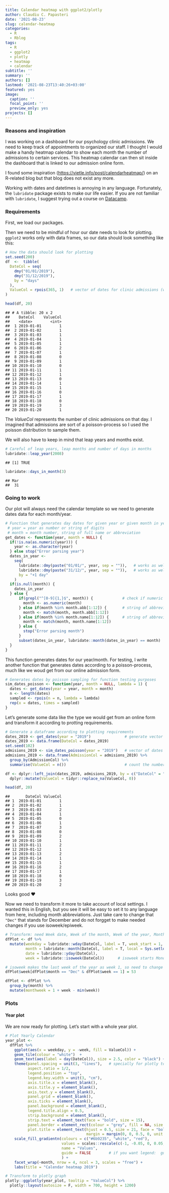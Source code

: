 ```yaml
---
title: Calendar heatmap with ggplot2/plotly
author: Claudiu C. Papasteri
date: '2021-08-23'
slug: calendar-heatmap
categories:
  - R
  - Rblog
tags:
  - R
  - ggplot2
  - plotly
  - heatmap
  - calendar
subtitle: ''
summary: ''
authors: []
lastmod: '2021-08-23T13:40:26+03:00'
featured: yes
image: 
  caption: ''
  focal_point: ''
  preview_only: yes
projects: []
---
```


<script src="{{< blogdown/postref >}}index.en_files/htmlwidgets/htmlwidgets.js"></script>
<script src="{{< blogdown/postref >}}index.en_files/plotly-binding/plotly.js"></script>
<script src="{{< blogdown/postref >}}index.en_files/typedarray/typedarray.min.js"></script>
<script src="{{< blogdown/postref >}}index.en_files/jquery/jquery.min.js"></script>
<link href="{{< blogdown/postref >}}index.en_files/crosstalk/css/crosstalk.min.css" rel="stylesheet" />
<script src="{{< blogdown/postref >}}index.en_files/crosstalk/js/crosstalk.min.js"></script>
<link href="{{< blogdown/postref >}}index.en_files/plotly-htmlwidgets-css/plotly-htmlwidgets.css" rel="stylesheet" />
<script src="{{< blogdown/postref >}}index.en_files/plotly-main/plotly-latest.min.js"></script>
<script src="{{< blogdown/postref >}}index.en_files/htmlwidgets/htmlwidgets.js"></script>
<script src="{{< blogdown/postref >}}index.en_files/plotly-binding/plotly.js"></script>
<script src="{{< blogdown/postref >}}index.en_files/typedarray/typedarray.min.js"></script>
<script src="{{< blogdown/postref >}}index.en_files/jquery/jquery.min.js"></script>
<link href="{{< blogdown/postref >}}index.en_files/crosstalk/css/crosstalk.min.css" rel="stylesheet" />
<script src="{{< blogdown/postref >}}index.en_files/crosstalk/js/crosstalk.min.js"></script>
<link href="{{< blogdown/postref >}}index.en_files/plotly-htmlwidgets-css/plotly-htmlwidgets.css" rel="stylesheet" />
<script src="{{< blogdown/postref >}}index.en_files/plotly-main/plotly-latest.min.js"></script>

### Reasons and inspiration

I was working on a dashboard for our psychology clinic admissions. We need to keep track of appointments to organized our staff. I thought I would make a handy heatmap calendar to show each month the number of admissions to certain services. This heatmap calendar can then sit inside the dashboard that is linked to our admission online form.

I found some inspiration (https://vietle.info/post/calendarheatmap/) on an R-related blog but that blog does not exist any more.

Working with dates and datetimes is annoying in any language. Fortunately, the `lubridate` package exists to make our life easier. If you are not familiar with `lubridate`, I suggest trying out a course on [Datacamp](https://www.datacamp.com/courses/working-with-dates-and-times-in-r).

### Requirements

First, we load our packages.

Then we need to be mindful of hour our date needs to look for plotting. `ggplot2` works only with data frames, so our data should look something like this:

``` r
# How the data should look for plotting
set.seed(200)
df  <-  tibble(
  DateCol = seq(
    dmy("01/01/2019"),
    dmy("31/12/2019"),
    by = "days"
  ),
  ValueCol = rpois(365, 1)   # vector of dates for clinic admissions (would get this from the online form) 
)

head(df, 20)
```

    ## # A tibble: 20 x 2
    ##    DateCol    ValueCol
    ##    <date>        <int>
    ##  1 2019-01-01        1
    ##  2 2019-01-02        1
    ##  3 2019-01-03        1
    ##  4 2019-01-04        1
    ##  5 2019-01-05        1
    ##  6 2019-01-06        2
    ##  7 2019-01-07        1
    ##  8 2019-01-08        0
    ##  9 2019-01-09        1
    ## 10 2019-01-10        0
    ## 11 2019-01-11        1
    ## 12 2019-01-12        1
    ## 13 2019-01-13        0
    ## 14 2019-01-14        1
    ## 15 2019-01-15        1
    ## 16 2019-01-16        0
    ## 17 2019-01-17        1
    ## 18 2019-01-18        0
    ## 19 2019-01-19        3
    ## 20 2019-01-20        1

The *ValueCol* represents the number of clinic admissions on that day. I imagined that admissions are sort of a poisson-process so I used the poisson distribution to sample them.

We will also have to keep in mind that leap years and months exist.

``` r
# Careful of leap years, leap months and number of days in months
lubridate::leap_year(2008) 
```

    ## [1] TRUE

``` r
lubridate::days_in_month(3)
```

    ## Mar 
    ##  31

### Going to work

Our plot will always need the calendar template so we need to generate dates data for each month/year.

``` r
# Function that generates day dates for given year or given month in year; works with leap years and leap months
 # year = year as number or string of digits
 # month = month number, string of full name or abbreviation
get_dates <- function(year, month = NULL) {
  if(!is.na(as.numeric(year))) {
    year <- as.character(year)
  } else stop("Error parsing year") 
  dates_in_year <- 
    seq(
      lubridate::dmy(paste("01/01/", year, sep = "")),   # works as well: as.Date(paste(year, "-01-01", sep = "")),
      lubridate::dmy(paste("31/12/", year, sep = "")),   # works as well: as.Date(paste(year, "-12-31", sep = "")), 
      by = "+1 day"
    )
  if(is.null(month)) {
    dates_in_year
  } else {
      if(grepl("^[0-9]{1,}$", month)) {             # check if numeric or string of digits
        month <- as.numeric(month)
      } else if(month %in% month.abb[1:12]) {       # string of abbreviated month  
        month <- match(month, month.abb[1:12])
      } else if(month %in% month.name[1:12]) {      # string of abbreviated month  
        month <- match(month, month.name[1:12])
      } else { 
        stop("Error parsing month") 
      }
      subset(dates_in_year, lubridate::month(dates_in_year) == month)  # works as well: format.Date(date, "%m") == month
  }
}
```

This function generates dates for our year/month. For testing, I write another function that generates dates according to a poisson-process, much like we woud get from our online admission form.

``` r
# Generates dates by poisson sampling for function testing purposes
sim_dates_poisson <- function(year, month = NULL, lambda = 1) {
  dates <- get_dates(year = year, month = month)
  n <- length(dates)
  sampled <- rpois(n = n, lambda = lambda)
  rep(x = dates, times = sampled)
}
```

Let’s generate some data like the type we would get from an online form and transform it according to protting requirements.

``` r
# Generate a dataframe according to plotting requirements
dates_2019 <- get_dates(year = "2019")               # generate vector of dates for the respective year
dates_2019 <- data.frame(DateCol = dates_2019)
set.seed(102)
admisions_2019 <- sim_dates_poisson(year = "2019")   # vector of dates for clinic admissions (would get this from the online form)
admisions_2019 <- data.frame(AdmissionCol = admisions_2019) %>%
  group_by(AdmissionCol) %>% 
  summarise(ValueCol = n())                          # count the number of clinic admissions based on dates for clinic admissions

df <- dplyr::left_join(dates_2019, admisions_2019, by = c("DateCol" = "AdmissionCol")) %>%
  dplyr::mutate(ValueCol = tidyr::replace_na(ValueCol, 0))

head(df, 20)
```

    ##       DateCol ValueCol
    ## 1  2019-01-01        1
    ## 2  2019-01-02        1
    ## 3  2019-01-03        2
    ## 4  2019-01-04        1
    ## 5  2019-01-05        0
    ## 6  2019-01-06        1
    ## 7  2019-01-07        3
    ## 8  2019-01-08        0
    ## 9  2019-01-09        2
    ## 10 2019-01-10        1
    ## 11 2019-01-11        2
    ## 12 2019-01-12        1
    ## 13 2019-01-13        2
    ## 14 2019-01-14        1
    ## 15 2019-01-15        1
    ## 16 2019-01-16        2
    ## 17 2019-01-17        1
    ## 18 2019-01-18        0
    ## 19 2019-01-19        3
    ## 20 2019-01-20        2

Looks good ❤️

Now we need to transform it more to take account of local settings. I wanted this in English, but you see it will be easy to set it to any language from here, including month abbreviations. Just take care to change that `"Dec"` that stands for December and do not forgget to make needed changes if you use isoweek/epiweek.

``` r
# Transform: need Week date, Week of the month, Week of the year, Month of the year, Date of the year
dfPlot <- df %>% 
  mutate(weekday = lubridate::wday(DateCol, label = T, week_start = 1, local = Sys.setlocale("LC_TIME", "English")), # week_start = 1 for Monday; 7 for Sunday
         month = lubridate::month(DateCol, label = T, local = Sys.setlocale("LC_TIME", "English")),
         date = lubridate::yday(DateCol),
         week = lubridate::isoweek(DateCol))      # isoweek starts Monday; epiweek starts Sunday               

# isoweek makes the last week of the year as week 1, so need to change that to week 53 for the plot
dfPlot$week[dfPlot$month == "Dec" & dfPlot$week == 1] = 53 

dfPlot <- dfPlot %>% 
  group_by(month) %>% 
  mutate(monthweek = 1 + week - min(week))
```

### Plots

#### Year plot

We are now ready for plotting. Let’s start with a whole year plot.

``` r
# Plot Yearly Calendar
year_plot <- 
  dfPlot %>%
    ggplot(aes(x = weekday, y = -week, fill = ValueCol)) +
    geom_tile(colour = "white")  + 
    geom_text(aes(label = day(DateCol)), size = 2.5, color = "black") +
    theme(panel.spacing = unit(3, "lines"),   # specially for plotly to not overlap facets
          aspect.ratio = 1/2,
          legend.position = "top",
          legend.key.width = unit(3, "cm"),
          axis.title.x = element_blank(),
          axis.title.y = element_blank(),
          axis.text.y = element_blank(),
          panel.grid = element_blank(),
          axis.ticks = element_blank(),
          panel.background = element_blank(),
          legend.title.align = 0.5,
          strip.background = element_blank(),
          strip.text = element_text(face = "bold", size = 15),
          panel.border = element_rect(colour = "grey", fill = NA, size = 1),
          plot.title = element_text(hjust = 0.5, size = 21, face = "bold",
                                    margin = margin(0, 0, 0.5, 0, unit = "cm"))) +
    scale_fill_gradientn(colours = c("#6b9235", "white", "red"),
                         values = scales::rescale(c(-1, -0.05, 0, 0.05, 1)), 
                         name = "Values",
                         guide = FALSE        # if you want legend:  guide = guide_colorbar(title.position = "top", direction = "horizontal")
                         ) +
    facet_wrap(~month, nrow = 4, ncol = 3, scales = "free") +
    labs(title = "Calendar heatmap 2019")

# Transform to plotly graph
plotly::ggplotly(year_plot, tooltip = "ValueCol") %>% 
  plotly::layout(autosize = F, width = 700, height = 1200)
```

<div class="plotly html-widget html-fill-item-overflow-hidden html-fill-item" id="htmlwidget-1" style="width:960px;height:1248px;"></div>
<script type="application/json" data-for="htmlwidget-1">{"x":{"data":[{"x":[1,2,3,4,5,6,7],"y":[-5,-4,-3,-2,-1],"z":[[0.333333333333333,0.333333333333333,0.333333333333333,0.333333333333333,null,null,null],[1,0.333333333333333,0.333333333333333,0.333333333333333,0,0,0],[0.333333333333333,0.333333333333333,0.666666666666667,0.333333333333333,0,1,0.666666666666667],[1,0,0.666666666666667,0.333333333333333,0.666666666666667,0.333333333333333,0.666666666666667],[null,0.333333333333333,0.333333333333333,0.666666666666667,0.333333333333333,0,0.333333333333333]],"text":[["ValueCol: 1","ValueCol: 1","ValueCol: 1","ValueCol: 1",null,null,null],["ValueCol: 3","ValueCol: 1","ValueCol: 1","ValueCol: 1","ValueCol: 0","ValueCol: 0","ValueCol: 0"],["ValueCol: 1","ValueCol: 1","ValueCol: 2","ValueCol: 1","ValueCol: 0","ValueCol: 3","ValueCol: 2"],["ValueCol: 3","ValueCol: 0","ValueCol: 2","ValueCol: 1","ValueCol: 2","ValueCol: 1","ValueCol: 2"],[null,"ValueCol: 1","ValueCol: 1","ValueCol: 2","ValueCol: 1","ValueCol: 0","ValueCol: 1"]],"colorscale":[[0,"#6B9235"],[0.333333333333333,"#8BA85F"],[0.666666666666667,"#AABF88"],[1,"#FF8E6E"]],"type":"heatmap","showscale":false,"autocolorscale":false,"showlegend":false,"xaxis":"x","yaxis":"y","hoverinfo":"text","frame":null},{"x":[1,2,3,4,5,6,7],"y":[-9,-8,-7,-6,-5],"z":[[0.333333333333333,0.666666666666667,0,1,null,null,null],[0,0.666666666666667,0.333333333333333,0.333333333333333,0.333333333333333,0,0.333333333333333],[0.333333333333333,0.333333333333333,0.333333333333333,0,0.333333333333333,0,0.333333333333333],[1,0,0,0.666666666666667,0.333333333333333,0.333333333333333,0.666666666666667],[null,null,null,null,0.666666666666667,0,0.666666666666667]],"text":[["ValueCol: 1","ValueCol: 2","ValueCol: 0","ValueCol: 3",null,null,null],["ValueCol: 0","ValueCol: 2","ValueCol: 1","ValueCol: 1","ValueCol: 1","ValueCol: 0","ValueCol: 1"],["ValueCol: 1","ValueCol: 1","ValueCol: 1","ValueCol: 0","ValueCol: 1","ValueCol: 0","ValueCol: 1"],["ValueCol: 3","ValueCol: 0","ValueCol: 0","ValueCol: 2","ValueCol: 1","ValueCol: 1","ValueCol: 2"],[null,null,null,null,"ValueCol: 2","ValueCol: 0","ValueCol: 2"]],"colorscale":[[0,"#6B9235"],[0.333333333333333,"#8BA85F"],[0.666666666666667,"#AABF88"],[1,"#FF8E6E"]],"type":"heatmap","showscale":false,"autocolorscale":false,"showlegend":false,"xaxis":"x2","yaxis":"y2","hoverinfo":"text","frame":null},{"x":[1,2,3,4,5,6,7],"y":[-13,-12,-11,-10,-9],"z":[[0.2,0,0,0.2,0.4,0.2,0],[0.2,0,1,0.2,0.2,0,0.2],[0.2,0.8,0.2,0.6,0,0,0.2],[0.2,0.2,0,0.4,0.2,0,0.4],[null,null,null,null,0.6,0.4,0]],"text":[["ValueCol: 1","ValueCol: 0","ValueCol: 0","ValueCol: 1","ValueCol: 2","ValueCol: 1","ValueCol: 0"],["ValueCol: 1","ValueCol: 0","ValueCol: 5","ValueCol: 1","ValueCol: 1","ValueCol: 0","ValueCol: 1"],["ValueCol: 1","ValueCol: 4","ValueCol: 1","ValueCol: 3","ValueCol: 0","ValueCol: 0","ValueCol: 1"],["ValueCol: 1","ValueCol: 1","ValueCol: 0","ValueCol: 2","ValueCol: 1","ValueCol: 0","ValueCol: 2"],[null,null,null,null,"ValueCol: 3","ValueCol: 2","ValueCol: 0"]],"colorscale":[[0,"#6B9235"],[0.2,"#8BA85F"],[0.4,"#AABF88"],[0.6,"#FF8E6E"],[0.8,"#FF5E3D"],[1,"#FF0000"]],"type":"heatmap","showscale":false,"autocolorscale":false,"showlegend":false,"xaxis":"x3","yaxis":"y3","hoverinfo":"text","frame":null},{"x":[1,2,3,4,5,6,7],"y":[-18,-17,-16,-15,-14],"z":[[0.2,0,null,null,null,null,null],[0,0,0,0.6,0,0,0],[0,0.6,0.2,0.4,0,0,0.2],[0,0,0.2,0.4,0,0.4,0.2],[0,0.2,1,0.2,0,0.2,0.2]],"text":[["ValueCol: 1","ValueCol: 0",null,null,null,null,null],["ValueCol: 0","ValueCol: 0","ValueCol: 0","ValueCol: 3","ValueCol: 0","ValueCol: 0","ValueCol: 0"],["ValueCol: 0","ValueCol: 3","ValueCol: 1","ValueCol: 2","ValueCol: 0","ValueCol: 0","ValueCol: 1"],["ValueCol: 0","ValueCol: 0","ValueCol: 1","ValueCol: 2","ValueCol: 0","ValueCol: 2","ValueCol: 1"],["ValueCol: 0","ValueCol: 1","ValueCol: 5","ValueCol: 1","ValueCol: 0","ValueCol: 1","ValueCol: 1"]],"colorscale":[[0,"#6B9235"],[0.2,"#8BA85F"],[0.4,"#AABF88"],[0.6,"#FF8E6E"],[1,"#FF0000"]],"type":"heatmap","showscale":false,"autocolorscale":false,"showlegend":false,"xaxis":"x4","yaxis":"y4","hoverinfo":"text","frame":null},{"x":[1,2,3,4,5,6,7],"y":[-22,-21,-20,-19,-18],"z":[[0.333333333333333,0.666666666666667,0.666666666666667,1,1,null,null],[0.666666666666667,0,0,0.333333333333333,0,0,0],[0.333333333333333,0,0,0.333333333333333,0.333333333333333,0.333333333333333,0.333333333333333],[0,1,0.333333333333333,1,0.666666666666667,0.666666666666667,0.666666666666667],[null,null,0,0.333333333333333,0,0.333333333333333,0.333333333333333]],"text":[["ValueCol: 1","ValueCol: 2","ValueCol: 2","ValueCol: 3","ValueCol: 3",null,null],["ValueCol: 2","ValueCol: 0","ValueCol: 0","ValueCol: 1","ValueCol: 0","ValueCol: 0","ValueCol: 0"],["ValueCol: 1","ValueCol: 0","ValueCol: 0","ValueCol: 1","ValueCol: 1","ValueCol: 1","ValueCol: 1"],["ValueCol: 0","ValueCol: 3","ValueCol: 1","ValueCol: 3","ValueCol: 2","ValueCol: 2","ValueCol: 2"],[null,null,"ValueCol: 0","ValueCol: 1","ValueCol: 0","ValueCol: 1","ValueCol: 1"]],"colorscale":[[0,"#6B9235"],[0.333333333333333,"#8BA85F"],[0.666666666666667,"#AABF88"],[1,"#FF8E6E"]],"type":"heatmap","showscale":false,"autocolorscale":false,"showlegend":false,"xaxis":"x5","yaxis":"y5","hoverinfo":"text","frame":null},{"x":[1,2,3,4,5,6,7],"y":[-26,-25,-24,-23,-22],"z":[[0.333333333333333,1,0,0.666666666666667,0.333333333333333,0,0],[0.333333333333333,0.666666666666667,0,0.333333333333333,0.666666666666667,0,0.333333333333333],[0.333333333333333,0.333333333333333,0,0.333333333333333,0,0.333333333333333,0.333333333333333],[0.333333333333333,0.333333333333333,1,0.333333333333333,0.666666666666667,0.333333333333333,0.333333333333333],[null,null,null,null,null,0,0]],"text":[["ValueCol: 1","ValueCol: 3","ValueCol: 0","ValueCol: 2","ValueCol: 1","ValueCol: 0","ValueCol: 0"],["ValueCol: 1","ValueCol: 2","ValueCol: 0","ValueCol: 1","ValueCol: 2","ValueCol: 0","ValueCol: 1"],["ValueCol: 1","ValueCol: 1","ValueCol: 0","ValueCol: 1","ValueCol: 0","ValueCol: 1","ValueCol: 1"],["ValueCol: 1","ValueCol: 1","ValueCol: 3","ValueCol: 1","ValueCol: 2","ValueCol: 1","ValueCol: 1"],[null,null,null,null,null,"ValueCol: 0","ValueCol: 0"]],"colorscale":[[0,"#6B9235"],[0.333333333333333,"#8BA85F"],[0.666666666666667,"#AABF88"],[1,"#FF8E6E"]],"type":"heatmap","showscale":false,"autocolorscale":false,"showlegend":false,"xaxis":"x6","yaxis":"y6","hoverinfo":"text","frame":null},{"x":[1,2,3,4,5,6,7],"y":[-31,-30,-29,-28,-27],"z":[[0.333333333333333,0.333333333333333,0,null,null,null,null],[0,0,0,0,0.333333333333333,0.333333333333333,0.333333333333333],[0,0.333333333333333,0,0.333333333333333,0,1,0.333333333333333],[1,0.333333333333333,0.333333333333333,1,0,0,0],[0.333333333333333,0,0,0,0,0,0.333333333333333]],"text":[["ValueCol: 1","ValueCol: 1","ValueCol: 0",null,null,null,null],["ValueCol: 0","ValueCol: 0","ValueCol: 0","ValueCol: 0","ValueCol: 1","ValueCol: 1","ValueCol: 1"],["ValueCol: 0","ValueCol: 1","ValueCol: 0","ValueCol: 1","ValueCol: 0","ValueCol: 3","ValueCol: 1"],["ValueCol: 3","ValueCol: 1","ValueCol: 1","ValueCol: 3","ValueCol: 0","ValueCol: 0","ValueCol: 0"],["ValueCol: 1","ValueCol: 0","ValueCol: 0","ValueCol: 0","ValueCol: 0","ValueCol: 0","ValueCol: 1"]],"colorscale":[[0,"#6B9235"],[0.333333333333333,"#8BA85F"],[1,"#FF8E6E"]],"type":"heatmap","showscale":false,"autocolorscale":false,"showlegend":false,"xaxis":"x7","yaxis":"y7","hoverinfo":"text","frame":null},{"x":[1,2,3,4,5,6,7],"y":[-35,-34,-33,-32,-31],"z":[[0,1,0.666666666666667,0.333333333333333,0,0.666666666666667,null],[0.666666666666667,0,0,0.333333333333333,0,0.333333333333333,0.333333333333333],[0.333333333333333,0.333333333333333,0.666666666666667,0.333333333333333,0.666666666666667,0,0],[0.666666666666667,0.333333333333333,0.333333333333333,0.333333333333333,0,0.333333333333333,0.333333333333333],[null,null,null,0.333333333333333,0.333333333333333,0.666666666666667,0.666666666666667]],"text":[["ValueCol: 0","ValueCol: 3","ValueCol: 2","ValueCol: 1","ValueCol: 0","ValueCol: 2",null],["ValueCol: 2","ValueCol: 0","ValueCol: 0","ValueCol: 1","ValueCol: 0","ValueCol: 1","ValueCol: 1"],["ValueCol: 1","ValueCol: 1","ValueCol: 2","ValueCol: 1","ValueCol: 2","ValueCol: 0","ValueCol: 0"],["ValueCol: 2","ValueCol: 1","ValueCol: 1","ValueCol: 1","ValueCol: 0","ValueCol: 1","ValueCol: 1"],[null,null,null,"ValueCol: 1","ValueCol: 1","ValueCol: 2","ValueCol: 2"]],"colorscale":[[0,"#6B9235"],[0.333333333333333,"#8BA85F"],[0.666666666666667,"#AABF88"],[1,"#FF8E6E"]],"type":"heatmap","showscale":false,"autocolorscale":false,"showlegend":false,"xaxis":"x8","yaxis":"y8","hoverinfo":"text","frame":null},{"x":[1,2,3,4,5,6,7],"y":[-40,-39,-38,-37,-36,-35],"z":[[0,null,null,null,null,null,null],[0,0.6,0.2,0,0.2,0.4,0.2],[0,0.4,0,0.2,0.2,0,0],[0,0.2,0,0.2,1,0,0],[0.2,0.2,0,0,0.2,0.4,0],[null,null,null,null,null,null,0.2]],"text":[["ValueCol: 0",null,null,null,null,null,null],["ValueCol: 0","ValueCol: 3","ValueCol: 1","ValueCol: 0","ValueCol: 1","ValueCol: 2","ValueCol: 1"],["ValueCol: 0","ValueCol: 2","ValueCol: 0","ValueCol: 1","ValueCol: 1","ValueCol: 0","ValueCol: 0"],["ValueCol: 0","ValueCol: 1","ValueCol: 0","ValueCol: 1","ValueCol: 5","ValueCol: 0","ValueCol: 0"],["ValueCol: 1","ValueCol: 1","ValueCol: 0","ValueCol: 0","ValueCol: 1","ValueCol: 2","ValueCol: 0"],[null,null,null,null,null,null,"ValueCol: 1"]],"colorscale":[[0,"#6B9235"],[0.2,"#8BA85F"],[0.4,"#AABF88"],[0.6,"#FF8E6E"],[1,"#FF0000"]],"type":"heatmap","showscale":false,"autocolorscale":false,"showlegend":false,"xaxis":"x9","yaxis":"y9","hoverinfo":"text","frame":null},{"x":[1,2,3,4,5,6,7],"y":[-44,-43,-42,-41,-40],"z":[[0,0.333333333333333,0.333333333333333,0.666666666666667,null,null,null],[0.666666666666667,0.666666666666667,0.333333333333333,1,0,0.666666666666667,0.666666666666667],[0.666666666666667,0,0.666666666666667,0.333333333333333,0,0,0.666666666666667],[0.333333333333333,0.333333333333333,0.333333333333333,0.333333333333333,0.666666666666667,0.333333333333333,0.666666666666667],[null,0.333333333333333,0,0.333333333333333,0.333333333333333,0.333333333333333,0.333333333333333]],"text":[["ValueCol: 0","ValueCol: 1","ValueCol: 1","ValueCol: 2",null,null,null],["ValueCol: 2","ValueCol: 2","ValueCol: 1","ValueCol: 3","ValueCol: 0","ValueCol: 2","ValueCol: 2"],["ValueCol: 2","ValueCol: 0","ValueCol: 2","ValueCol: 1","ValueCol: 0","ValueCol: 0","ValueCol: 2"],["ValueCol: 1","ValueCol: 1","ValueCol: 1","ValueCol: 1","ValueCol: 2","ValueCol: 1","ValueCol: 2"],[null,"ValueCol: 1","ValueCol: 0","ValueCol: 1","ValueCol: 1","ValueCol: 1","ValueCol: 1"]],"colorscale":[[0,"#6B9235"],[0.333333333333333,"#8BA85F"],[0.666666666666667,"#AABF88"],[1,"#FF8E6E"]],"type":"heatmap","showscale":false,"autocolorscale":false,"showlegend":false,"xaxis":"x10","yaxis":"y10","hoverinfo":"text","frame":null},{"x":[1,2,3,4,5,6,7],"y":[-48,-47,-46,-45,-44],"z":[[0,0,0.333333333333333,1,0,0.666666666666667,null],[0,0.333333333333333,0.333333333333333,0.333333333333333,0.666666666666667,0.333333333333333,0.333333333333333],[0.333333333333333,0,0.333333333333333,0,0.666666666666667,0.666666666666667,0],[0.666666666666667,0.333333333333333,0.333333333333333,1,0.333333333333333,0.666666666666667,0.333333333333333],[null,null,null,null,0,0,0.666666666666667]],"text":[["ValueCol: 0","ValueCol: 0","ValueCol: 1","ValueCol: 3","ValueCol: 0","ValueCol: 2",null],["ValueCol: 0","ValueCol: 1","ValueCol: 1","ValueCol: 1","ValueCol: 2","ValueCol: 1","ValueCol: 1"],["ValueCol: 1","ValueCol: 0","ValueCol: 1","ValueCol: 0","ValueCol: 2","ValueCol: 2","ValueCol: 0"],["ValueCol: 2","ValueCol: 1","ValueCol: 1","ValueCol: 3","ValueCol: 1","ValueCol: 2","ValueCol: 1"],[null,null,null,null,"ValueCol: 0","ValueCol: 0","ValueCol: 2"]],"colorscale":[[0,"#6B9235"],[0.333333333333333,"#8BA85F"],[0.666666666666667,"#AABF88"],[1,"#FF8E6E"]],"type":"heatmap","showscale":false,"autocolorscale":false,"showlegend":false,"xaxis":"x11","yaxis":"y11","hoverinfo":"text","frame":null},{"x":[1,2,3,4,5,6,7],"y":[-53,-52,-51,-50,-49,-48],"z":[[0.5,0.25,null,null,null,null,null],[0,0.5,1,0,0.5,0,0.25],[0,0.5,0.5,0.25,0,0.25,0],[1,0.25,0,0,0,0,0.75],[0.5,0.5,0,0,0,0,0],[null,null,null,null,null,null,0.25]],"text":[["ValueCol: 2","ValueCol: 1",null,null,null,null,null],["ValueCol: 0","ValueCol: 2","ValueCol: 4","ValueCol: 0","ValueCol: 2","ValueCol: 0","ValueCol: 1"],["ValueCol: 0","ValueCol: 2","ValueCol: 2","ValueCol: 1","ValueCol: 0","ValueCol: 1","ValueCol: 0"],["ValueCol: 4","ValueCol: 1","ValueCol: 0","ValueCol: 0","ValueCol: 0","ValueCol: 0","ValueCol: 3"],["ValueCol: 2","ValueCol: 2","ValueCol: 0","ValueCol: 0","ValueCol: 0","ValueCol: 0","ValueCol: 0"],[null,null,null,null,null,null,"ValueCol: 1"]],"colorscale":[[0,"#6B9235"],[0.25,"#8BA85F"],[0.5,"#AABF88"],[0.75,"#FF8E6E"],[1,"#FF5E3D"]],"type":"heatmap","showscale":false,"autocolorscale":false,"showlegend":false,"xaxis":"x12","yaxis":"y12","hoverinfo":"text","frame":null},{"x":[2,3,4,5,6,7,1,2,3,4,5,6,7,1,2,3,4,5,6,7,1,2,3,4,5,6,7,1,2,3,4],"y":[-1,-1,-1,-1,-1,-1,-2,-2,-2,-2,-2,-2,-2,-3,-3,-3,-3,-3,-3,-3,-4,-4,-4,-4,-4,-4,-4,-5,-5,-5,-5],"text":[1,2,3,4,5,6,7,8,9,10,11,12,13,14,15,16,17,18,19,20,21,22,23,24,25,26,27,28,29,30,31],"hovertext":["ValueCol: 1","ValueCol: 1","ValueCol: 2","ValueCol: 1","ValueCol: 0","ValueCol: 1","ValueCol: 3","ValueCol: 0","ValueCol: 2","ValueCol: 1","ValueCol: 2","ValueCol: 1","ValueCol: 2","ValueCol: 1","ValueCol: 1","ValueCol: 2","ValueCol: 1","ValueCol: 0","ValueCol: 3","ValueCol: 2","ValueCol: 3","ValueCol: 1","ValueCol: 1","ValueCol: 1","ValueCol: 0","ValueCol: 0","ValueCol: 0","ValueCol: 1","ValueCol: 1","ValueCol: 1","ValueCol: 1"],"textfont":{"size":9.4488188976378,"color":"rgba(0,0,0,1)"},"type":"scatter","mode":"text","hoveron":"points","showlegend":false,"xaxis":"x","yaxis":"y","hoverinfo":"text","frame":null},{"x":[5,6,7,1,2,3,4,5,6,7,1,2,3,4,5,6,7,1,2,3,4,5,6,7,1,2,3,4],"y":[-5,-5,-5,-6,-6,-6,-6,-6,-6,-6,-7,-7,-7,-7,-7,-7,-7,-8,-8,-8,-8,-8,-8,-8,-9,-9,-9,-9],"text":[1,2,3,4,5,6,7,8,9,10,11,12,13,14,15,16,17,18,19,20,21,22,23,24,25,26,27,28],"hovertext":["ValueCol: 2","ValueCol: 0","ValueCol: 2","ValueCol: 3","ValueCol: 0","ValueCol: 0","ValueCol: 2","ValueCol: 1","ValueCol: 1","ValueCol: 2","ValueCol: 1","ValueCol: 1","ValueCol: 1","ValueCol: 0","ValueCol: 1","ValueCol: 0","ValueCol: 1","ValueCol: 0","ValueCol: 2","ValueCol: 1","ValueCol: 1","ValueCol: 1","ValueCol: 0","ValueCol: 1","ValueCol: 1","ValueCol: 2","ValueCol: 0","ValueCol: 3"],"textfont":{"size":9.4488188976378,"color":"rgba(0,0,0,1)"},"type":"scatter","mode":"text","hoveron":"points","showlegend":false,"xaxis":"x2","yaxis":"y2","hoverinfo":"text","frame":null},{"x":[5,6,7,1,2,3,4,5,6,7,1,2,3,4,5,6,7,1,2,3,4,5,6,7,1,2,3,4,5,6,7],"y":[-9,-9,-9,-10,-10,-10,-10,-10,-10,-10,-11,-11,-11,-11,-11,-11,-11,-12,-12,-12,-12,-12,-12,-12,-13,-13,-13,-13,-13,-13,-13],"text":[1,2,3,4,5,6,7,8,9,10,11,12,13,14,15,16,17,18,19,20,21,22,23,24,25,26,27,28,29,30,31],"hovertext":["ValueCol: 3","ValueCol: 2","ValueCol: 0","ValueCol: 1","ValueCol: 1","ValueCol: 0","ValueCol: 2","ValueCol: 1","ValueCol: 0","ValueCol: 2","ValueCol: 1","ValueCol: 4","ValueCol: 1","ValueCol: 3","ValueCol: 0","ValueCol: 0","ValueCol: 1","ValueCol: 1","ValueCol: 0","ValueCol: 5","ValueCol: 1","ValueCol: 1","ValueCol: 0","ValueCol: 1","ValueCol: 1","ValueCol: 0","ValueCol: 0","ValueCol: 1","ValueCol: 2","ValueCol: 1","ValueCol: 0"],"textfont":{"size":9.4488188976378,"color":"rgba(0,0,0,1)"},"type":"scatter","mode":"text","hoveron":"points","showlegend":false,"xaxis":"x3","yaxis":"y3","hoverinfo":"text","frame":null},{"x":[1,2,3,4,5,6,7,1,2,3,4,5,6,7,1,2,3,4,5,6,7,1,2,3,4,5,6,7,1,2],"y":[-14,-14,-14,-14,-14,-14,-14,-15,-15,-15,-15,-15,-15,-15,-16,-16,-16,-16,-16,-16,-16,-17,-17,-17,-17,-17,-17,-17,-18,-18],"text":[1,2,3,4,5,6,7,8,9,10,11,12,13,14,15,16,17,18,19,20,21,22,23,24,25,26,27,28,29,30],"hovertext":["ValueCol: 0","ValueCol: 1","ValueCol: 5","ValueCol: 1","ValueCol: 0","ValueCol: 1","ValueCol: 1","ValueCol: 0","ValueCol: 0","ValueCol: 1","ValueCol: 2","ValueCol: 0","ValueCol: 2","ValueCol: 1","ValueCol: 0","ValueCol: 3","ValueCol: 1","ValueCol: 2","ValueCol: 0","ValueCol: 0","ValueCol: 1","ValueCol: 0","ValueCol: 0","ValueCol: 0","ValueCol: 3","ValueCol: 0","ValueCol: 0","ValueCol: 0","ValueCol: 1","ValueCol: 0"],"textfont":{"size":9.4488188976378,"color":"rgba(0,0,0,1)"},"type":"scatter","mode":"text","hoveron":"points","showlegend":false,"xaxis":"x4","yaxis":"y4","hoverinfo":"text","frame":null},{"x":[3,4,5,6,7,1,2,3,4,5,6,7,1,2,3,4,5,6,7,1,2,3,4,5,6,7,1,2,3,4,5],"y":[-18,-18,-18,-18,-18,-19,-19,-19,-19,-19,-19,-19,-20,-20,-20,-20,-20,-20,-20,-21,-21,-21,-21,-21,-21,-21,-22,-22,-22,-22,-22],"text":[1,2,3,4,5,6,7,8,9,10,11,12,13,14,15,16,17,18,19,20,21,22,23,24,25,26,27,28,29,30,31],"hovertext":["ValueCol: 0","ValueCol: 1","ValueCol: 0","ValueCol: 1","ValueCol: 1","ValueCol: 0","ValueCol: 3","ValueCol: 1","ValueCol: 3","ValueCol: 2","ValueCol: 2","ValueCol: 2","ValueCol: 1","ValueCol: 0","ValueCol: 0","ValueCol: 1","ValueCol: 1","ValueCol: 1","ValueCol: 1","ValueCol: 2","ValueCol: 0","ValueCol: 0","ValueCol: 1","ValueCol: 0","ValueCol: 0","ValueCol: 0","ValueCol: 1","ValueCol: 2","ValueCol: 2","ValueCol: 3","ValueCol: 3"],"textfont":{"size":9.4488188976378,"color":"rgba(0,0,0,1)"},"type":"scatter","mode":"text","hoveron":"points","showlegend":false,"xaxis":"x5","yaxis":"y5","hoverinfo":"text","frame":null},{"x":[6,7,1,2,3,4,5,6,7,1,2,3,4,5,6,7,1,2,3,4,5,6,7,1,2,3,4,5,6,7],"y":[-22,-22,-23,-23,-23,-23,-23,-23,-23,-24,-24,-24,-24,-24,-24,-24,-25,-25,-25,-25,-25,-25,-25,-26,-26,-26,-26,-26,-26,-26],"text":[1,2,3,4,5,6,7,8,9,10,11,12,13,14,15,16,17,18,19,20,21,22,23,24,25,26,27,28,29,30],"hovertext":["ValueCol: 0","ValueCol: 0","ValueCol: 1","ValueCol: 1","ValueCol: 3","ValueCol: 1","ValueCol: 2","ValueCol: 1","ValueCol: 1","ValueCol: 1","ValueCol: 1","ValueCol: 0","ValueCol: 1","ValueCol: 0","ValueCol: 1","ValueCol: 1","ValueCol: 1","ValueCol: 2","ValueCol: 0","ValueCol: 1","ValueCol: 2","ValueCol: 0","ValueCol: 1","ValueCol: 1","ValueCol: 3","ValueCol: 0","ValueCol: 2","ValueCol: 1","ValueCol: 0","ValueCol: 0"],"textfont":{"size":9.4488188976378,"color":"rgba(0,0,0,1)"},"type":"scatter","mode":"text","hoveron":"points","showlegend":false,"xaxis":"x6","yaxis":"y6","hoverinfo":"text","frame":null},{"x":[1,2,3,4,5,6,7,1,2,3,4,5,6,7,1,2,3,4,5,6,7,1,2,3,4,5,6,7,1,2,3],"y":[-27,-27,-27,-27,-27,-27,-27,-28,-28,-28,-28,-28,-28,-28,-29,-29,-29,-29,-29,-29,-29,-30,-30,-30,-30,-30,-30,-30,-31,-31,-31],"text":[1,2,3,4,5,6,7,8,9,10,11,12,13,14,15,16,17,18,19,20,21,22,23,24,25,26,27,28,29,30,31],"hovertext":["ValueCol: 1","ValueCol: 0","ValueCol: 0","ValueCol: 0","ValueCol: 0","ValueCol: 0","ValueCol: 1","ValueCol: 3","ValueCol: 1","ValueCol: 1","ValueCol: 3","ValueCol: 0","ValueCol: 0","ValueCol: 0","ValueCol: 0","ValueCol: 1","ValueCol: 0","ValueCol: 1","ValueCol: 0","ValueCol: 3","ValueCol: 1","ValueCol: 0","ValueCol: 0","ValueCol: 0","ValueCol: 0","ValueCol: 1","ValueCol: 1","ValueCol: 1","ValueCol: 1","ValueCol: 1","ValueCol: 0"],"textfont":{"size":9.4488188976378,"color":"rgba(0,0,0,1)"},"type":"scatter","mode":"text","hoveron":"points","showlegend":false,"xaxis":"x7","yaxis":"y7","hoverinfo":"text","frame":null},{"x":[4,5,6,7,1,2,3,4,5,6,7,1,2,3,4,5,6,7,1,2,3,4,5,6,7,1,2,3,4,5,6],"y":[-31,-31,-31,-31,-32,-32,-32,-32,-32,-32,-32,-33,-33,-33,-33,-33,-33,-33,-34,-34,-34,-34,-34,-34,-34,-35,-35,-35,-35,-35,-35],"text":[1,2,3,4,5,6,7,8,9,10,11,12,13,14,15,16,17,18,19,20,21,22,23,24,25,26,27,28,29,30,31],"hovertext":["ValueCol: 1","ValueCol: 1","ValueCol: 2","ValueCol: 2","ValueCol: 2","ValueCol: 1","ValueCol: 1","ValueCol: 1","ValueCol: 0","ValueCol: 1","ValueCol: 1","ValueCol: 1","ValueCol: 1","ValueCol: 2","ValueCol: 1","ValueCol: 2","ValueCol: 0","ValueCol: 0","ValueCol: 2","ValueCol: 0","ValueCol: 0","ValueCol: 1","ValueCol: 0","ValueCol: 1","ValueCol: 1","ValueCol: 0","ValueCol: 3","ValueCol: 2","ValueCol: 1","ValueCol: 0","ValueCol: 2"],"textfont":{"size":9.4488188976378,"color":"rgba(0,0,0,1)"},"type":"scatter","mode":"text","hoveron":"points","showlegend":false,"xaxis":"x8","yaxis":"y8","hoverinfo":"text","frame":null},{"x":[7,1,2,3,4,5,6,7,1,2,3,4,5,6,7,1,2,3,4,5,6,7,1,2,3,4,5,6,7,1],"y":[-35,-36,-36,-36,-36,-36,-36,-36,-37,-37,-37,-37,-37,-37,-37,-38,-38,-38,-38,-38,-38,-38,-39,-39,-39,-39,-39,-39,-39,-40],"text":[1,2,3,4,5,6,7,8,9,10,11,12,13,14,15,16,17,18,19,20,21,22,23,24,25,26,27,28,29,30],"hovertext":["ValueCol: 1","ValueCol: 1","ValueCol: 1","ValueCol: 0","ValueCol: 0","ValueCol: 1","ValueCol: 2","ValueCol: 0","ValueCol: 0","ValueCol: 1","ValueCol: 0","ValueCol: 1","ValueCol: 5","ValueCol: 0","ValueCol: 0","ValueCol: 0","ValueCol: 2","ValueCol: 0","ValueCol: 1","ValueCol: 1","ValueCol: 0","ValueCol: 0","ValueCol: 0","ValueCol: 3","ValueCol: 1","ValueCol: 0","ValueCol: 1","ValueCol: 2","ValueCol: 1","ValueCol: 0"],"textfont":{"size":9.4488188976378,"color":"rgba(0,0,0,1)"},"type":"scatter","mode":"text","hoveron":"points","showlegend":false,"xaxis":"x9","yaxis":"y9","hoverinfo":"text","frame":null},{"x":[2,3,4,5,6,7,1,2,3,4,5,6,7,1,2,3,4,5,6,7,1,2,3,4,5,6,7,1,2,3,4],"y":[-40,-40,-40,-40,-40,-40,-41,-41,-41,-41,-41,-41,-41,-42,-42,-42,-42,-42,-42,-42,-43,-43,-43,-43,-43,-43,-43,-44,-44,-44,-44],"text":[1,2,3,4,5,6,7,8,9,10,11,12,13,14,15,16,17,18,19,20,21,22,23,24,25,26,27,28,29,30,31],"hovertext":["ValueCol: 1","ValueCol: 0","ValueCol: 1","ValueCol: 1","ValueCol: 1","ValueCol: 1","ValueCol: 1","ValueCol: 1","ValueCol: 1","ValueCol: 1","ValueCol: 2","ValueCol: 1","ValueCol: 2","ValueCol: 2","ValueCol: 0","ValueCol: 2","ValueCol: 1","ValueCol: 0","ValueCol: 0","ValueCol: 2","ValueCol: 2","ValueCol: 2","ValueCol: 1","ValueCol: 3","ValueCol: 0","ValueCol: 2","ValueCol: 2","ValueCol: 0","ValueCol: 1","ValueCol: 1","ValueCol: 2"],"textfont":{"size":9.4488188976378,"color":"rgba(0,0,0,1)"},"type":"scatter","mode":"text","hoveron":"points","showlegend":false,"xaxis":"x10","yaxis":"y10","hoverinfo":"text","frame":null},{"x":[5,6,7,1,2,3,4,5,6,7,1,2,3,4,5,6,7,1,2,3,4,5,6,7,1,2,3,4,5,6],"y":[-44,-44,-44,-45,-45,-45,-45,-45,-45,-45,-46,-46,-46,-46,-46,-46,-46,-47,-47,-47,-47,-47,-47,-47,-48,-48,-48,-48,-48,-48],"text":[1,2,3,4,5,6,7,8,9,10,11,12,13,14,15,16,17,18,19,20,21,22,23,24,25,26,27,28,29,30],"hovertext":["ValueCol: 0","ValueCol: 0","ValueCol: 2","ValueCol: 2","ValueCol: 1","ValueCol: 1","ValueCol: 3","ValueCol: 1","ValueCol: 2","ValueCol: 1","ValueCol: 1","ValueCol: 0","ValueCol: 1","ValueCol: 0","ValueCol: 2","ValueCol: 2","ValueCol: 0","ValueCol: 0","ValueCol: 1","ValueCol: 1","ValueCol: 1","ValueCol: 2","ValueCol: 1","ValueCol: 1","ValueCol: 0","ValueCol: 0","ValueCol: 1","ValueCol: 3","ValueCol: 0","ValueCol: 2"],"textfont":{"size":9.4488188976378,"color":"rgba(0,0,0,1)"},"type":"scatter","mode":"text","hoveron":"points","showlegend":false,"xaxis":"x11","yaxis":"y11","hoverinfo":"text","frame":null},{"x":[7,1,2,3,4,5,6,7,1,2,3,4,5,6,7,1,2,3,4,5,6,7,1,2,3,4,5,6,7,1,2],"y":[-48,-49,-49,-49,-49,-49,-49,-49,-50,-50,-50,-50,-50,-50,-50,-51,-51,-51,-51,-51,-51,-51,-52,-52,-52,-52,-52,-52,-52,-53,-53],"text":[1,2,3,4,5,6,7,8,9,10,11,12,13,14,15,16,17,18,19,20,21,22,23,24,25,26,27,28,29,30,31],"hovertext":["ValueCol: 1","ValueCol: 2","ValueCol: 2","ValueCol: 0","ValueCol: 0","ValueCol: 0","ValueCol: 0","ValueCol: 0","ValueCol: 4","ValueCol: 1","ValueCol: 0","ValueCol: 0","ValueCol: 0","ValueCol: 0","ValueCol: 3","ValueCol: 0","ValueCol: 2","ValueCol: 2","ValueCol: 1","ValueCol: 0","ValueCol: 1","ValueCol: 0","ValueCol: 0","ValueCol: 2","ValueCol: 4","ValueCol: 0","ValueCol: 2","ValueCol: 0","ValueCol: 1","ValueCol: 2","ValueCol: 1"],"textfont":{"size":9.4488188976378,"color":"rgba(0,0,0,1)"},"type":"scatter","mode":"text","hoveron":"points","showlegend":false,"xaxis":"x12","yaxis":"y12","hoverinfo":"text","frame":null}],"layout":{"margin":{"t":69.440623303637,"r":7.30593607305936,"b":20.9624165788549,"l":10.958904109589},"paper_bgcolor":"rgba(255,255,255,1)","font":{"color":"rgba(0,0,0,1)","family":"","size":14.6118721461187},"title":{"text":"<b> Calendar heatmap 2019 <\/b>","font":{"color":"rgba(0,0,0,1)","family":"","size":27.8953922789539},"x":0.5,"xref":"paper"},"xaxis":{"domain":[0,0.310833333333333],"automargin":true,"type":"linear","autorange":false,"range":[0.4,7.6],"tickmode":"array","ticktext":["Mon","Tue","Wed","Thu","Fri","Sat","Sun"],"tickvals":[1,2,3,4,5,6,7],"categoryorder":"array","categoryarray":["Mon","Tue","Wed","Thu","Fri","Sat","Sun"],"nticks":null,"ticks":"","tickcolor":null,"ticklen":3.65296803652968,"tickwidth":0,"showticklabels":true,"tickfont":{"color":"rgba(77,77,77,1)","family":"","size":11.689497716895},"tickangle":-0,"showline":false,"linecolor":null,"linewidth":0,"showgrid":false,"gridcolor":null,"gridwidth":0,"zeroline":false,"anchor":"y","title":"","hoverformat":".2f"},"yaxis":{"domain":[0.776807325094996,1],"automargin":true,"type":"linear","autorange":false,"range":[-5.75,-0.25],"tickmode":"array","ticktext":["-5","-4","-3","-2","-1"],"tickvals":[-5,-4,-3,-2,-1],"categoryorder":"array","categoryarray":["-5","-4","-3","-2","-1"],"nticks":null,"ticks":"","tickcolor":null,"ticklen":3.65296803652968,"tickwidth":0,"showticklabels":false,"tickfont":{"color":null,"family":null,"size":0},"tickangle":-0,"showline":false,"linecolor":null,"linewidth":0,"showgrid":false,"gridcolor":null,"gridwidth":0,"zeroline":false,"anchor":"x","title":"","hoverformat":".2f"},"shapes":[{"type":"rect","fillcolor":"transparent","line":{"color":"rgba(190,190,190,1)","width":1.32835201328352,"linetype":"solid"},"yref":"paper","xref":"paper","x0":0,"x1":0.310833333333333,"y0":0.776807325094996,"y1":1},{"type":"rect","fillcolor":null,"line":{"color":null,"width":0,"linetype":[]},"yref":"paper","xref":"paper","x0":0,"x1":0.310833333333333,"y0":0,"y1":31.6147779161478,"yanchor":1,"ysizemode":"pixel"},{"type":"rect","fillcolor":"transparent","line":{"color":"rgba(190,190,190,1)","width":1.32835201328352,"linetype":"solid"},"yref":"paper","xref":"paper","x0":0.355833333333333,"x1":0.644166666666667,"y0":0.776807325094996,"y1":1},{"type":"rect","fillcolor":null,"line":{"color":null,"width":0,"linetype":[]},"yref":"paper","xref":"paper","x0":0.355833333333333,"x1":0.644166666666667,"y0":0,"y1":31.6147779161478,"yanchor":1,"ysizemode":"pixel"},{"type":"rect","fillcolor":"transparent","line":{"color":"rgba(190,190,190,1)","width":1.32835201328352,"linetype":"solid"},"yref":"paper","xref":"paper","x0":0.689166666666667,"x1":1,"y0":0.776807325094996,"y1":1},{"type":"rect","fillcolor":null,"line":{"color":null,"width":0,"linetype":[]},"yref":"paper","xref":"paper","x0":0.689166666666667,"x1":1,"y0":0,"y1":31.6147779161478,"yanchor":1,"ysizemode":"pixel"},{"type":"rect","fillcolor":"transparent","line":{"color":"rgba(190,190,190,1)","width":1.32835201328352,"linetype":"solid"},"yref":"paper","xref":"paper","x0":0,"x1":0.310833333333333,"y0":0.526807325094996,"y1":0.723192674905004},{"type":"rect","fillcolor":null,"line":{"color":null,"width":0,"linetype":[]},"yref":"paper","xref":"paper","x0":0,"x1":0.310833333333333,"y0":0,"y1":31.6147779161478,"yanchor":0.723192674905004,"ysizemode":"pixel"},{"type":"rect","fillcolor":"transparent","line":{"color":"rgba(190,190,190,1)","width":1.32835201328352,"linetype":"solid"},"yref":"paper","xref":"paper","x0":0.355833333333333,"x1":0.644166666666667,"y0":0.526807325094996,"y1":0.723192674905004},{"type":"rect","fillcolor":null,"line":{"color":null,"width":0,"linetype":[]},"yref":"paper","xref":"paper","x0":0.355833333333333,"x1":0.644166666666667,"y0":0,"y1":31.6147779161478,"yanchor":0.723192674905004,"ysizemode":"pixel"},{"type":"rect","fillcolor":"transparent","line":{"color":"rgba(190,190,190,1)","width":1.32835201328352,"linetype":"solid"},"yref":"paper","xref":"paper","x0":0.689166666666667,"x1":1,"y0":0.526807325094996,"y1":0.723192674905004},{"type":"rect","fillcolor":null,"line":{"color":null,"width":0,"linetype":[]},"yref":"paper","xref":"paper","x0":0.689166666666667,"x1":1,"y0":0,"y1":31.6147779161478,"yanchor":0.723192674905004,"ysizemode":"pixel"},{"type":"rect","fillcolor":"transparent","line":{"color":"rgba(190,190,190,1)","width":1.32835201328352,"linetype":"solid"},"yref":"paper","xref":"paper","x0":0,"x1":0.310833333333333,"y0":0.276807325094996,"y1":0.473192674905004},{"type":"rect","fillcolor":null,"line":{"color":null,"width":0,"linetype":[]},"yref":"paper","xref":"paper","x0":0,"x1":0.310833333333333,"y0":0,"y1":31.6147779161478,"yanchor":0.473192674905004,"ysizemode":"pixel"},{"type":"rect","fillcolor":"transparent","line":{"color":"rgba(190,190,190,1)","width":1.32835201328352,"linetype":"solid"},"yref":"paper","xref":"paper","x0":0.355833333333333,"x1":0.644166666666667,"y0":0.276807325094996,"y1":0.473192674905004},{"type":"rect","fillcolor":null,"line":{"color":null,"width":0,"linetype":[]},"yref":"paper","xref":"paper","x0":0.355833333333333,"x1":0.644166666666667,"y0":0,"y1":31.6147779161478,"yanchor":0.473192674905004,"ysizemode":"pixel"},{"type":"rect","fillcolor":"transparent","line":{"color":"rgba(190,190,190,1)","width":1.32835201328352,"linetype":"solid"},"yref":"paper","xref":"paper","x0":0.689166666666667,"x1":1,"y0":0.276807325094996,"y1":0.473192674905004},{"type":"rect","fillcolor":null,"line":{"color":null,"width":0,"linetype":[]},"yref":"paper","xref":"paper","x0":0.689166666666667,"x1":1,"y0":0,"y1":31.6147779161478,"yanchor":0.473192674905004,"ysizemode":"pixel"},{"type":"rect","fillcolor":"transparent","line":{"color":"rgba(190,190,190,1)","width":1.32835201328352,"linetype":"solid"},"yref":"paper","xref":"paper","x0":0,"x1":0.310833333333333,"y0":0,"y1":0.223192674905004},{"type":"rect","fillcolor":null,"line":{"color":null,"width":0,"linetype":[]},"yref":"paper","xref":"paper","x0":0,"x1":0.310833333333333,"y0":0,"y1":31.6147779161478,"yanchor":0.223192674905004,"ysizemode":"pixel"},{"type":"rect","fillcolor":"transparent","line":{"color":"rgba(190,190,190,1)","width":1.32835201328352,"linetype":"solid"},"yref":"paper","xref":"paper","x0":0.355833333333333,"x1":0.644166666666667,"y0":0,"y1":0.223192674905004},{"type":"rect","fillcolor":null,"line":{"color":null,"width":0,"linetype":[]},"yref":"paper","xref":"paper","x0":0.355833333333333,"x1":0.644166666666667,"y0":0,"y1":31.6147779161478,"yanchor":0.223192674905004,"ysizemode":"pixel"},{"type":"rect","fillcolor":"transparent","line":{"color":"rgba(190,190,190,1)","width":1.32835201328352,"linetype":"solid"},"yref":"paper","xref":"paper","x0":0.689166666666667,"x1":1,"y0":0,"y1":0.223192674905004},{"type":"rect","fillcolor":null,"line":{"color":null,"width":0,"linetype":[]},"yref":"paper","xref":"paper","x0":0.689166666666667,"x1":1,"y0":0,"y1":31.6147779161478,"yanchor":0.223192674905004,"ysizemode":"pixel"}],"annotations":[{"text":"Jan","x":0.155416666666667,"y":1,"showarrow":false,"ax":0,"ay":0,"font":{"color":"rgba(26,26,26,1)","family":"","size":19.9252801992528},"xref":"paper","yref":"paper","textangle":-0,"xanchor":"center","yanchor":"bottom"},{"text":"Feb","x":0.5,"y":1,"showarrow":false,"ax":0,"ay":0,"font":{"color":"rgba(26,26,26,1)","family":"","size":19.9252801992528},"xref":"paper","yref":"paper","textangle":-0,"xanchor":"center","yanchor":"bottom"},{"text":"Mar","x":0.844583333333333,"y":1,"showarrow":false,"ax":0,"ay":0,"font":{"color":"rgba(26,26,26,1)","family":"","size":19.9252801992528},"xref":"paper","yref":"paper","textangle":-0,"xanchor":"center","yanchor":"bottom"},{"text":"Apr","x":0.155416666666667,"y":0.723192674905004,"showarrow":false,"ax":0,"ay":0,"font":{"color":"rgba(26,26,26,1)","family":"","size":19.9252801992528},"xref":"paper","yref":"paper","textangle":-0,"xanchor":"center","yanchor":"bottom"},{"text":"May","x":0.5,"y":0.723192674905004,"showarrow":false,"ax":0,"ay":0,"font":{"color":"rgba(26,26,26,1)","family":"","size":19.9252801992528},"xref":"paper","yref":"paper","textangle":-0,"xanchor":"center","yanchor":"bottom"},{"text":"Jun","x":0.844583333333333,"y":0.723192674905004,"showarrow":false,"ax":0,"ay":0,"font":{"color":"rgba(26,26,26,1)","family":"","size":19.9252801992528},"xref":"paper","yref":"paper","textangle":-0,"xanchor":"center","yanchor":"bottom"},{"text":"Jul","x":0.155416666666667,"y":0.473192674905004,"showarrow":false,"ax":0,"ay":0,"font":{"color":"rgba(26,26,26,1)","family":"","size":19.9252801992528},"xref":"paper","yref":"paper","textangle":-0,"xanchor":"center","yanchor":"bottom"},{"text":"Aug","x":0.5,"y":0.473192674905004,"showarrow":false,"ax":0,"ay":0,"font":{"color":"rgba(26,26,26,1)","family":"","size":19.9252801992528},"xref":"paper","yref":"paper","textangle":-0,"xanchor":"center","yanchor":"bottom"},{"text":"Sep","x":0.844583333333333,"y":0.473192674905004,"showarrow":false,"ax":0,"ay":0,"font":{"color":"rgba(26,26,26,1)","family":"","size":19.9252801992528},"xref":"paper","yref":"paper","textangle":-0,"xanchor":"center","yanchor":"bottom"},{"text":"Oct","x":0.155416666666667,"y":0.223192674905004,"showarrow":false,"ax":0,"ay":0,"font":{"color":"rgba(26,26,26,1)","family":"","size":19.9252801992528},"xref":"paper","yref":"paper","textangle":-0,"xanchor":"center","yanchor":"bottom"},{"text":"Nov","x":0.5,"y":0.223192674905004,"showarrow":false,"ax":0,"ay":0,"font":{"color":"rgba(26,26,26,1)","family":"","size":19.9252801992528},"xref":"paper","yref":"paper","textangle":-0,"xanchor":"center","yanchor":"bottom"},{"text":"Dec","x":0.844583333333333,"y":0.223192674905004,"showarrow":false,"ax":0,"ay":0,"font":{"color":"rgba(26,26,26,1)","family":"","size":19.9252801992528},"xref":"paper","yref":"paper","textangle":-0,"xanchor":"center","yanchor":"bottom"}],"xaxis2":{"type":"linear","autorange":false,"range":[0.4,7.6],"tickmode":"array","ticktext":["Mon","Tue","Wed","Thu","Fri","Sat","Sun"],"tickvals":[1,2,3,4,5,6,7],"categoryorder":"array","categoryarray":["Mon","Tue","Wed","Thu","Fri","Sat","Sun"],"nticks":null,"ticks":"","tickcolor":null,"ticklen":3.65296803652968,"tickwidth":0,"showticklabels":true,"tickfont":{"color":"rgba(77,77,77,1)","family":"","size":11.689497716895},"tickangle":-0,"showline":false,"linecolor":null,"linewidth":0,"showgrid":false,"domain":[0.355833333333333,0.644166666666667],"gridcolor":null,"gridwidth":0,"zeroline":false,"anchor":"y2","title":"","hoverformat":".2f"},"yaxis2":{"type":"linear","autorange":false,"range":[-9.75,-4.25],"tickmode":"array","ticktext":["-9","-8","-7","-6","-5"],"tickvals":[-9,-8,-7,-6,-5],"categoryorder":"array","categoryarray":["-9","-8","-7","-6","-5"],"nticks":null,"ticks":"","tickcolor":null,"ticklen":3.65296803652968,"tickwidth":0,"showticklabels":false,"tickfont":{"color":null,"family":null,"size":0},"tickangle":-0,"showline":false,"linecolor":null,"linewidth":0,"showgrid":false,"domain":[0.776807325094996,1],"gridcolor":null,"gridwidth":0,"zeroline":false,"anchor":"x2","title":"","hoverformat":".2f"},"xaxis3":{"type":"linear","autorange":false,"range":[0.4,7.6],"tickmode":"array","ticktext":["Mon","Tue","Wed","Thu","Fri","Sat","Sun"],"tickvals":[1,2,3,4,5,6,7],"categoryorder":"array","categoryarray":["Mon","Tue","Wed","Thu","Fri","Sat","Sun"],"nticks":null,"ticks":"","tickcolor":null,"ticklen":3.65296803652968,"tickwidth":0,"showticklabels":true,"tickfont":{"color":"rgba(77,77,77,1)","family":"","size":11.689497716895},"tickangle":-0,"showline":false,"linecolor":null,"linewidth":0,"showgrid":false,"domain":[0.689166666666667,1],"gridcolor":null,"gridwidth":0,"zeroline":false,"anchor":"y3","title":"","hoverformat":".2f"},"yaxis3":{"type":"linear","autorange":false,"range":[-13.75,-8.25],"tickmode":"array","ticktext":["-13","-12","-11","-10","-9"],"tickvals":[-13,-12,-11,-10,-9],"categoryorder":"array","categoryarray":["-13","-12","-11","-10","-9"],"nticks":null,"ticks":"","tickcolor":null,"ticklen":3.65296803652968,"tickwidth":0,"showticklabels":false,"tickfont":{"color":null,"family":null,"size":0},"tickangle":-0,"showline":false,"linecolor":null,"linewidth":0,"showgrid":false,"domain":[0.776807325094996,1],"gridcolor":null,"gridwidth":0,"zeroline":false,"anchor":"x3","title":"","hoverformat":".2f"},"xaxis4":{"type":"linear","autorange":false,"range":[0.4,7.6],"tickmode":"array","ticktext":["Mon","Tue","Wed","Thu","Fri","Sat","Sun"],"tickvals":[1,2,3,4,5,6,7],"categoryorder":"array","categoryarray":["Mon","Tue","Wed","Thu","Fri","Sat","Sun"],"nticks":null,"ticks":"","tickcolor":null,"ticklen":3.65296803652968,"tickwidth":0,"showticklabels":true,"tickfont":{"color":"rgba(77,77,77,1)","family":"","size":11.689497716895},"tickangle":-0,"showline":false,"linecolor":null,"linewidth":0,"showgrid":false,"domain":[0,0.310833333333333],"gridcolor":null,"gridwidth":0,"zeroline":false,"anchor":"y4","title":"","hoverformat":".2f"},"yaxis4":{"type":"linear","autorange":false,"range":[-18.75,-13.25],"tickmode":"array","ticktext":["-18","-17","-16","-15","-14"],"tickvals":[-18,-17,-16,-15,-14],"categoryorder":"array","categoryarray":["-18","-17","-16","-15","-14"],"nticks":null,"ticks":"","tickcolor":null,"ticklen":3.65296803652968,"tickwidth":0,"showticklabels":false,"tickfont":{"color":null,"family":null,"size":0},"tickangle":-0,"showline":false,"linecolor":null,"linewidth":0,"showgrid":false,"domain":[0.526807325094996,0.723192674905004],"gridcolor":null,"gridwidth":0,"zeroline":false,"anchor":"x4","title":"","hoverformat":".2f"},"xaxis5":{"type":"linear","autorange":false,"range":[0.4,7.6],"tickmode":"array","ticktext":["Mon","Tue","Wed","Thu","Fri","Sat","Sun"],"tickvals":[1,2,3,4,5,6,7],"categoryorder":"array","categoryarray":["Mon","Tue","Wed","Thu","Fri","Sat","Sun"],"nticks":null,"ticks":"","tickcolor":null,"ticklen":3.65296803652968,"tickwidth":0,"showticklabels":true,"tickfont":{"color":"rgba(77,77,77,1)","family":"","size":11.689497716895},"tickangle":-0,"showline":false,"linecolor":null,"linewidth":0,"showgrid":false,"domain":[0.355833333333333,0.644166666666667],"gridcolor":null,"gridwidth":0,"zeroline":false,"anchor":"y5","title":"","hoverformat":".2f"},"yaxis5":{"type":"linear","autorange":false,"range":[-22.75,-17.25],"tickmode":"array","ticktext":["-22","-21","-20","-19","-18"],"tickvals":[-22,-21,-20,-19,-18],"categoryorder":"array","categoryarray":["-22","-21","-20","-19","-18"],"nticks":null,"ticks":"","tickcolor":null,"ticklen":3.65296803652968,"tickwidth":0,"showticklabels":false,"tickfont":{"color":null,"family":null,"size":0},"tickangle":-0,"showline":false,"linecolor":null,"linewidth":0,"showgrid":false,"domain":[0.526807325094996,0.723192674905004],"gridcolor":null,"gridwidth":0,"zeroline":false,"anchor":"x5","title":"","hoverformat":".2f"},"xaxis6":{"type":"linear","autorange":false,"range":[0.4,7.6],"tickmode":"array","ticktext":["Mon","Tue","Wed","Thu","Fri","Sat","Sun"],"tickvals":[1,2,3,4,5,6,7],"categoryorder":"array","categoryarray":["Mon","Tue","Wed","Thu","Fri","Sat","Sun"],"nticks":null,"ticks":"","tickcolor":null,"ticklen":3.65296803652968,"tickwidth":0,"showticklabels":true,"tickfont":{"color":"rgba(77,77,77,1)","family":"","size":11.689497716895},"tickangle":-0,"showline":false,"linecolor":null,"linewidth":0,"showgrid":false,"domain":[0.689166666666667,1],"gridcolor":null,"gridwidth":0,"zeroline":false,"anchor":"y6","title":"","hoverformat":".2f"},"yaxis6":{"type":"linear","autorange":false,"range":[-26.75,-21.25],"tickmode":"array","ticktext":["-26","-25","-24","-23","-22"],"tickvals":[-26,-25,-24,-23,-22],"categoryorder":"array","categoryarray":["-26","-25","-24","-23","-22"],"nticks":null,"ticks":"","tickcolor":null,"ticklen":3.65296803652968,"tickwidth":0,"showticklabels":false,"tickfont":{"color":null,"family":null,"size":0},"tickangle":-0,"showline":false,"linecolor":null,"linewidth":0,"showgrid":false,"domain":[0.526807325094996,0.723192674905004],"gridcolor":null,"gridwidth":0,"zeroline":false,"anchor":"x6","title":"","hoverformat":".2f"},"xaxis7":{"type":"linear","autorange":false,"range":[0.4,7.6],"tickmode":"array","ticktext":["Mon","Tue","Wed","Thu","Fri","Sat","Sun"],"tickvals":[1,2,3,4,5,6,7],"categoryorder":"array","categoryarray":["Mon","Tue","Wed","Thu","Fri","Sat","Sun"],"nticks":null,"ticks":"","tickcolor":null,"ticklen":3.65296803652968,"tickwidth":0,"showticklabels":true,"tickfont":{"color":"rgba(77,77,77,1)","family":"","size":11.689497716895},"tickangle":-0,"showline":false,"linecolor":null,"linewidth":0,"showgrid":false,"domain":[0,0.310833333333333],"gridcolor":null,"gridwidth":0,"zeroline":false,"anchor":"y7","title":"","hoverformat":".2f"},"yaxis7":{"type":"linear","autorange":false,"range":[-31.75,-26.25],"tickmode":"array","ticktext":["-31","-30","-29","-28","-27"],"tickvals":[-31,-30,-29,-28,-27],"categoryorder":"array","categoryarray":["-31","-30","-29","-28","-27"],"nticks":null,"ticks":"","tickcolor":null,"ticklen":3.65296803652968,"tickwidth":0,"showticklabels":false,"tickfont":{"color":null,"family":null,"size":0},"tickangle":-0,"showline":false,"linecolor":null,"linewidth":0,"showgrid":false,"domain":[0.276807325094996,0.473192674905004],"gridcolor":null,"gridwidth":0,"zeroline":false,"anchor":"x7","title":"","hoverformat":".2f"},"xaxis8":{"type":"linear","autorange":false,"range":[0.4,7.6],"tickmode":"array","ticktext":["Mon","Tue","Wed","Thu","Fri","Sat","Sun"],"tickvals":[1,2,3,4,5,6,7],"categoryorder":"array","categoryarray":["Mon","Tue","Wed","Thu","Fri","Sat","Sun"],"nticks":null,"ticks":"","tickcolor":null,"ticklen":3.65296803652968,"tickwidth":0,"showticklabels":true,"tickfont":{"color":"rgba(77,77,77,1)","family":"","size":11.689497716895},"tickangle":-0,"showline":false,"linecolor":null,"linewidth":0,"showgrid":false,"domain":[0.355833333333333,0.644166666666667],"gridcolor":null,"gridwidth":0,"zeroline":false,"anchor":"y8","title":"","hoverformat":".2f"},"yaxis8":{"type":"linear","autorange":false,"range":[-35.75,-30.25],"tickmode":"array","ticktext":["-35","-34","-33","-32","-31"],"tickvals":[-35,-34,-33,-32,-31],"categoryorder":"array","categoryarray":["-35","-34","-33","-32","-31"],"nticks":null,"ticks":"","tickcolor":null,"ticklen":3.65296803652968,"tickwidth":0,"showticklabels":false,"tickfont":{"color":null,"family":null,"size":0},"tickangle":-0,"showline":false,"linecolor":null,"linewidth":0,"showgrid":false,"domain":[0.276807325094996,0.473192674905004],"gridcolor":null,"gridwidth":0,"zeroline":false,"anchor":"x8","title":"","hoverformat":".2f"},"xaxis9":{"type":"linear","autorange":false,"range":[0.4,7.6],"tickmode":"array","ticktext":["Mon","Tue","Wed","Thu","Fri","Sat","Sun"],"tickvals":[1,2,3,4,5,6,7],"categoryorder":"array","categoryarray":["Mon","Tue","Wed","Thu","Fri","Sat","Sun"],"nticks":null,"ticks":"","tickcolor":null,"ticklen":3.65296803652968,"tickwidth":0,"showticklabels":true,"tickfont":{"color":"rgba(77,77,77,1)","family":"","size":11.689497716895},"tickangle":-0,"showline":false,"linecolor":null,"linewidth":0,"showgrid":false,"domain":[0.689166666666667,1],"gridcolor":null,"gridwidth":0,"zeroline":false,"anchor":"y9","title":"","hoverformat":".2f"},"yaxis9":{"type":"linear","autorange":false,"range":[-40.8,-34.2],"tickmode":"array","ticktext":["-40","-38","-36"],"tickvals":[-40,-38,-36],"categoryorder":"array","categoryarray":["-40","-38","-36"],"nticks":null,"ticks":"","tickcolor":null,"ticklen":3.65296803652968,"tickwidth":0,"showticklabels":false,"tickfont":{"color":null,"family":null,"size":0},"tickangle":-0,"showline":false,"linecolor":null,"linewidth":0,"showgrid":false,"domain":[0.276807325094996,0.473192674905004],"gridcolor":null,"gridwidth":0,"zeroline":false,"anchor":"x9","title":"","hoverformat":".2f"},"xaxis10":{"type":"linear","autorange":false,"range":[0.4,7.6],"tickmode":"array","ticktext":["Mon","Tue","Wed","Thu","Fri","Sat","Sun"],"tickvals":[1,2,3,4,5,6,7],"categoryorder":"array","categoryarray":["Mon","Tue","Wed","Thu","Fri","Sat","Sun"],"nticks":null,"ticks":"","tickcolor":null,"ticklen":3.65296803652968,"tickwidth":0,"showticklabels":true,"tickfont":{"color":"rgba(77,77,77,1)","family":"","size":11.689497716895},"tickangle":-0,"showline":false,"linecolor":null,"linewidth":0,"showgrid":false,"domain":[0,0.310833333333333],"gridcolor":null,"gridwidth":0,"zeroline":false,"anchor":"y10","title":"","hoverformat":".2f"},"yaxis10":{"type":"linear","autorange":false,"range":[-44.75,-39.25],"tickmode":"array","ticktext":["-44","-43","-42","-41","-40"],"tickvals":[-44,-43,-42,-41,-40],"categoryorder":"array","categoryarray":["-44","-43","-42","-41","-40"],"nticks":null,"ticks":"","tickcolor":null,"ticklen":3.65296803652968,"tickwidth":0,"showticklabels":false,"tickfont":{"color":null,"family":null,"size":0},"tickangle":-0,"showline":false,"linecolor":null,"linewidth":0,"showgrid":false,"domain":[0,0.223192674905004],"gridcolor":null,"gridwidth":0,"zeroline":false,"anchor":"x10","title":"","hoverformat":".2f"},"xaxis11":{"type":"linear","autorange":false,"range":[0.4,7.6],"tickmode":"array","ticktext":["Mon","Tue","Wed","Thu","Fri","Sat","Sun"],"tickvals":[1,2,3,4,5,6,7],"categoryorder":"array","categoryarray":["Mon","Tue","Wed","Thu","Fri","Sat","Sun"],"nticks":null,"ticks":"","tickcolor":null,"ticklen":3.65296803652968,"tickwidth":0,"showticklabels":true,"tickfont":{"color":"rgba(77,77,77,1)","family":"","size":11.689497716895},"tickangle":-0,"showline":false,"linecolor":null,"linewidth":0,"showgrid":false,"domain":[0.355833333333333,0.644166666666667],"gridcolor":null,"gridwidth":0,"zeroline":false,"anchor":"y11","title":"","hoverformat":".2f"},"yaxis11":{"type":"linear","autorange":false,"range":[-48.75,-43.25],"tickmode":"array","ticktext":["-48","-47","-46","-45","-44"],"tickvals":[-48,-47,-46,-45,-44],"categoryorder":"array","categoryarray":["-48","-47","-46","-45","-44"],"nticks":null,"ticks":"","tickcolor":null,"ticklen":3.65296803652968,"tickwidth":0,"showticklabels":false,"tickfont":{"color":null,"family":null,"size":0},"tickangle":-0,"showline":false,"linecolor":null,"linewidth":0,"showgrid":false,"domain":[0,0.223192674905004],"gridcolor":null,"gridwidth":0,"zeroline":false,"anchor":"x11","title":"","hoverformat":".2f"},"xaxis12":{"type":"linear","autorange":false,"range":[0.4,7.6],"tickmode":"array","ticktext":["Mon","Tue","Wed","Thu","Fri","Sat","Sun"],"tickvals":[1,2,3,4,5,6,7],"categoryorder":"array","categoryarray":["Mon","Tue","Wed","Thu","Fri","Sat","Sun"],"nticks":null,"ticks":"","tickcolor":null,"ticklen":3.65296803652968,"tickwidth":0,"showticklabels":true,"tickfont":{"color":"rgba(77,77,77,1)","family":"","size":11.689497716895},"tickangle":-0,"showline":false,"linecolor":null,"linewidth":0,"showgrid":false,"domain":[0.689166666666667,1],"gridcolor":null,"gridwidth":0,"zeroline":false,"anchor":"y12","title":"","hoverformat":".2f"},"yaxis12":{"type":"linear","autorange":false,"range":[-53.8,-47.2],"tickmode":"array","ticktext":["-52","-50","-48"],"tickvals":[-52,-50,-48],"categoryorder":"array","categoryarray":["-52","-50","-48"],"nticks":null,"ticks":"","tickcolor":null,"ticklen":3.65296803652968,"tickwidth":0,"showticklabels":false,"tickfont":{"color":null,"family":null,"size":0},"tickangle":-0,"showline":false,"linecolor":null,"linewidth":0,"showgrid":false,"domain":[0,0.223192674905004],"gridcolor":null,"gridwidth":0,"zeroline":false,"anchor":"x12","title":"","hoverformat":".2f"},"showlegend":false,"legend":{"bgcolor":"rgba(255,255,255,1)","bordercolor":"transparent","borderwidth":1.88976377952756,"font":{"color":"rgba(0,0,0,1)","family":"","size":11.689497716895},"title":{"text":"","font":{"color":"rgba(0,0,0,1)","family":"","size":14.6118721461187}}},"hovermode":"closest","barmode":"relative","autosize":false,"width":700,"height":1200},"config":{"doubleClick":"reset","modeBarButtonsToAdd":["hoverclosest","hovercompare"],"showSendToCloud":false},"source":"A","attrs":{"3e4027043484":{"x":{},"y":{},"fill":{},"type":"heatmap"},"3e406f27f1d":{"x":{},"y":{},"fill":{},"label":{}}},"cur_data":"3e4027043484","visdat":{"3e4027043484":["function (y) ","x"],"3e406f27f1d":["function (y) ","x"]},"highlight":{"on":"plotly_click","persistent":false,"dynamic":false,"selectize":false,"opacityDim":0.2,"selected":{"opacity":1},"debounce":0},"shinyEvents":["plotly_hover","plotly_click","plotly_selected","plotly_relayout","plotly_brushed","plotly_brushing","plotly_clickannotation","plotly_doubleclick","plotly_deselect","plotly_afterplot","plotly_sunburstclick"],"base_url":"https://plot.ly"},"evals":[],"jsHooks":[]}</script>

#### Month plot

To get the month plot we only need to `filter` the data to the respective month.

``` r
chose_month <- "Jan"

# Plot Month from Calendar
month_graph <- 
  dfPlot %>%
    dplyr::filter(month == chose_month) %>%
    ggplot(aes(weekday, -week, fill = ValueCol)) +
    geom_tile(colour = "white")  + 
    geom_text(aes(label = day(DateCol)), size = 2.5, color = "black") +
    theme(aspect.ratio = 1/2,
          legend.position = "none",    # if you want legend: legend.position = "top"
          legend.key.width = unit(3, "cm"),
          axis.title.x = element_blank(),
          axis.title.y = element_blank(),
          axis.text.y = element_blank(),
          panel.grid = element_blank(),
          axis.ticks = element_blank(),
          panel.background = element_blank(),
          legend.title.align = 0.5,
          strip.background = element_blank(),
          strip.text = element_text(face = "bold", size = 15),
          panel.border = element_rect(colour = "grey", fill = NA, size = 1),
          plot.title = element_text(hjust = 0.5, size = 21, face = "bold",
                                    margin = margin(0, 0, 0.5, 0, unit = "cm"))) +
    scale_fill_gradientn(colours = c("#6b9235", "white", "red"),
                         values = scales::rescale(c(-1, -0.05, 0, 0.05, 1)), 
                         name = "Values",
                         guide = guide_colorbar(title.position = "top", 
                                                direction = "horizontal")) +
    labs(title = paste0(chose_month, " ", "2019"))

# Transform to plotly graph
plotly::ggplotly(month_graph, tooltip = "ValueCol")
```

<div class="plotly html-widget html-fill-item-overflow-hidden html-fill-item" id="htmlwidget-2" style="width:576px;height:576px;"></div>
<script type="application/json" data-for="htmlwidget-2">{"x":{"data":[{"x":[1,2,3,4,5,6,7],"y":[-5,-4,-3,-2,-1],"z":[[0.333333333333333,0.333333333333333,0.333333333333333,0.333333333333333,null,null,null],[1,0.333333333333333,0.333333333333333,0.333333333333333,0,0,0],[0.333333333333333,0.333333333333333,0.666666666666667,0.333333333333333,0,1,0.666666666666667],[1,0,0.666666666666667,0.333333333333333,0.666666666666667,0.333333333333333,0.666666666666667],[null,0.333333333333333,0.333333333333333,0.666666666666667,0.333333333333333,0,0.333333333333333]],"text":[["ValueCol: 1","ValueCol: 1","ValueCol: 1","ValueCol: 1",null,null,null],["ValueCol: 3","ValueCol: 1","ValueCol: 1","ValueCol: 1","ValueCol: 0","ValueCol: 0","ValueCol: 0"],["ValueCol: 1","ValueCol: 1","ValueCol: 2","ValueCol: 1","ValueCol: 0","ValueCol: 3","ValueCol: 2"],["ValueCol: 3","ValueCol: 0","ValueCol: 2","ValueCol: 1","ValueCol: 2","ValueCol: 1","ValueCol: 2"],[null,"ValueCol: 1","ValueCol: 1","ValueCol: 2","ValueCol: 1","ValueCol: 0","ValueCol: 1"]],"colorscale":[[0,"#6B9235"],[0.333333333333333,"#A0B77A"],[0.666666666666667,"#FF7F5E"],[1,"#FF0000"]],"type":"heatmap","showscale":false,"autocolorscale":false,"showlegend":false,"xaxis":"x","yaxis":"y","hoverinfo":"text","frame":null},{"x":[2,3,4,5,6,7,1,2,3,4,5,6,7,1,2,3,4,5,6,7,1,2,3,4,5,6,7,1,2,3,4],"y":[-1,-1,-1,-1,-1,-1,-2,-2,-2,-2,-2,-2,-2,-3,-3,-3,-3,-3,-3,-3,-4,-4,-4,-4,-4,-4,-4,-5,-5,-5,-5],"text":[1,2,3,4,5,6,7,8,9,10,11,12,13,14,15,16,17,18,19,20,21,22,23,24,25,26,27,28,29,30,31],"hovertext":["ValueCol: 1","ValueCol: 1","ValueCol: 2","ValueCol: 1","ValueCol: 0","ValueCol: 1","ValueCol: 3","ValueCol: 0","ValueCol: 2","ValueCol: 1","ValueCol: 2","ValueCol: 1","ValueCol: 2","ValueCol: 1","ValueCol: 1","ValueCol: 2","ValueCol: 1","ValueCol: 0","ValueCol: 3","ValueCol: 2","ValueCol: 3","ValueCol: 1","ValueCol: 1","ValueCol: 1","ValueCol: 0","ValueCol: 0","ValueCol: 0","ValueCol: 1","ValueCol: 1","ValueCol: 1","ValueCol: 1"],"textfont":{"size":9.4488188976378,"color":"rgba(0,0,0,1)"},"type":"scatter","mode":"text","hoveron":"points","showlegend":false,"xaxis":"x","yaxis":"y","hoverinfo":"text","frame":null}],"layout":{"margin":{"t":51.2013283520133,"r":7.30593607305936,"b":22.648401826484,"l":10.958904109589},"paper_bgcolor":"rgba(255,255,255,1)","font":{"color":"rgba(0,0,0,1)","family":"","size":14.6118721461187},"title":{"text":"<b> Jan 2019 <\/b>","font":{"color":"rgba(0,0,0,1)","family":"","size":27.8953922789539},"x":0.5,"xref":"paper"},"xaxis":{"domain":[0,1],"automargin":true,"type":"linear","autorange":false,"range":[0.4,7.6],"tickmode":"array","ticktext":["Mon","Tue","Wed","Thu","Fri","Sat","Sun"],"tickvals":[1,2,3,4,5,6,7],"categoryorder":"array","categoryarray":["Mon","Tue","Wed","Thu","Fri","Sat","Sun"],"nticks":null,"ticks":"","tickcolor":null,"ticklen":3.65296803652968,"tickwidth":0,"showticklabels":true,"tickfont":{"color":"rgba(77,77,77,1)","family":"","size":11.689497716895},"tickangle":-0,"showline":false,"linecolor":null,"linewidth":0,"showgrid":false,"gridcolor":null,"gridwidth":0,"zeroline":false,"anchor":"y","title":{"text":"","font":{"color":null,"family":null,"size":0}},"hoverformat":".2f"},"yaxis":{"domain":[0,1],"automargin":true,"type":"linear","autorange":false,"range":[-5.75,-0.25],"tickmode":"array","ticktext":["-5","-4","-3","-2","-1"],"tickvals":[-5,-4,-3,-2,-1],"categoryorder":"array","categoryarray":["-5","-4","-3","-2","-1"],"nticks":null,"ticks":"","tickcolor":null,"ticklen":3.65296803652968,"tickwidth":0,"showticklabels":false,"tickfont":{"color":null,"family":null,"size":0},"tickangle":-0,"showline":false,"linecolor":null,"linewidth":0,"showgrid":false,"gridcolor":null,"gridwidth":0,"zeroline":false,"anchor":"x","title":{"text":"","font":{"color":null,"family":null,"size":0}},"hoverformat":".2f"},"shapes":[{"type":"rect","fillcolor":"transparent","line":{"color":"rgba(190,190,190,1)","width":1.32835201328352,"linetype":"solid"},"yref":"paper","xref":"paper","x0":0,"x1":1,"y0":0,"y1":1}],"showlegend":false,"legend":{"bgcolor":"rgba(255,255,255,1)","bordercolor":"transparent","borderwidth":1.88976377952756,"font":{"color":"rgba(0,0,0,1)","family":"","size":11.689497716895}},"hovermode":"closest","barmode":"relative"},"config":{"doubleClick":"reset","modeBarButtonsToAdd":["hoverclosest","hovercompare"],"showSendToCloud":false},"source":"A","attrs":{"3e4051eb4d04":{"x":{},"y":{},"fill":{},"type":"heatmap"},"3e406e99cf3":{"x":{},"y":{},"fill":{},"label":{}}},"cur_data":"3e4051eb4d04","visdat":{"3e4051eb4d04":["function (y) ","x"],"3e406e99cf3":["function (y) ","x"]},"highlight":{"on":"plotly_click","persistent":false,"dynamic":false,"selectize":false,"opacityDim":0.2,"selected":{"opacity":1},"debounce":0},"shinyEvents":["plotly_hover","plotly_click","plotly_selected","plotly_relayout","plotly_brushed","plotly_brushing","plotly_clickannotation","plotly_doubleclick","plotly_deselect","plotly_afterplot","plotly_sunburstclick"],"base_url":"https://plot.ly"},"evals":[],"jsHooks":[]}</script>

I didn’t have the time to wrap these inside functions, but it will be an easy process. For the dashboard it isn’t even necessary because it will be a single widget.
